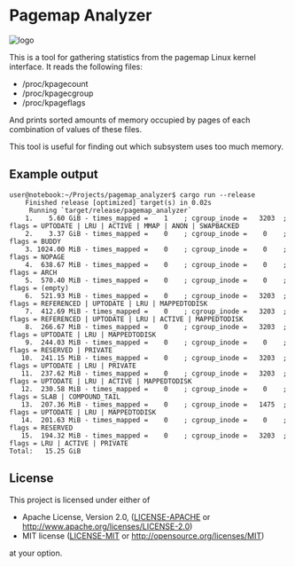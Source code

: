 Pagemap Analyzer
===

![logo](http://lxr.linux.no/.static/gfx/lxray-large.png)

This is a tool for gathering statistics from the pagemap Linux
kernel interface. It reads the following files:

* /proc/kpagecount
* /proc/kpagecgroup
* /proc/kpageflags

And prints sorted amounts of memory occupied by pages of each
combination of values of these files.

This tool is useful for finding out which subsystem uses too
much memory.

## Example output

```
user@notebook:~/Projects/pagemap_analyzer$ cargo run --release
    Finished release [optimized] target(s) in 0.02s
     Running `target/release/pagemap_analyzer`
    1.    5.60 GiB - times_mapped =    1    ; cgroup_inode =   3203  ; flags = UPTODATE | LRU | ACTIVE | MMAP | ANON | SWAPBACKED
    2.    3.37 GiB - times_mapped =    0    ; cgroup_inode =    0    ; flags = BUDDY
    3. 1024.00 MiB - times_mapped =    0    ; cgroup_inode =    0    ; flags = NOPAGE
    4.  638.67 MiB - times_mapped =    0    ; cgroup_inode =    0    ; flags = ARCH
    5.  570.40 MiB - times_mapped =    0    ; cgroup_inode =    0    ; flags = (empty)
    6.  521.93 MiB - times_mapped =    0    ; cgroup_inode =   3203  ; flags = REFERENCED | UPTODATE | LRU | MAPPEDTODISK
    7.  412.69 MiB - times_mapped =    0    ; cgroup_inode =   3203  ; flags = REFERENCED | UPTODATE | LRU | ACTIVE | MAPPEDTODISK
    8.  266.67 MiB - times_mapped =    0    ; cgroup_inode =   3203  ; flags = UPTODATE | LRU | MAPPEDTODISK
    9.  244.03 MiB - times_mapped =    0    ; cgroup_inode =    0    ; flags = RESERVED | PRIVATE
   10.  241.15 MiB - times_mapped =    0    ; cgroup_inode =   3203  ; flags = UPTODATE | LRU | PRIVATE
   11.  237.62 MiB - times_mapped =    0    ; cgroup_inode =   3203  ; flags = UPTODATE | LRU | ACTIVE | MAPPEDTODISK
   12.  230.58 MiB - times_mapped =    0    ; cgroup_inode =    0    ; flags = SLAB | COMPOUND_TAIL
   13.  207.36 MiB - times_mapped =    0    ; cgroup_inode =   1475  ; flags = UPTODATE | LRU | MAPPEDTODISK
   14.  201.63 MiB - times_mapped =    0    ; cgroup_inode =    0    ; flags = RESERVED
   15.  194.32 MiB - times_mapped =    0    ; cgroup_inode =   3203  ; flags = LRU | ACTIVE | PRIVATE
Total:   15.25 GiB
```

## License

This project is licensed under either of

 * Apache License, Version 2.0, ([LICENSE-APACHE](LICENSE-APACHE) or
   http://www.apache.org/licenses/LICENSE-2.0)
 * MIT license ([LICENSE-MIT](LICENSE-MIT) or
   http://opensource.org/licenses/MIT)

at your option.
